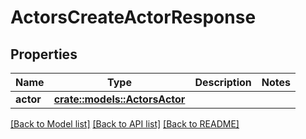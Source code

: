 # ActorsCreateActorResponse

## Properties

Name | Type | Description | Notes
------------ | ------------- | ------------- | -------------
**actor** | [**crate::models::ActorsActor**](ActorsActor.md) |  | 

[[Back to Model list]](../README.md#documentation-for-models) [[Back to API list]](../README.md#documentation-for-api-endpoints) [[Back to README]](../README.md)


